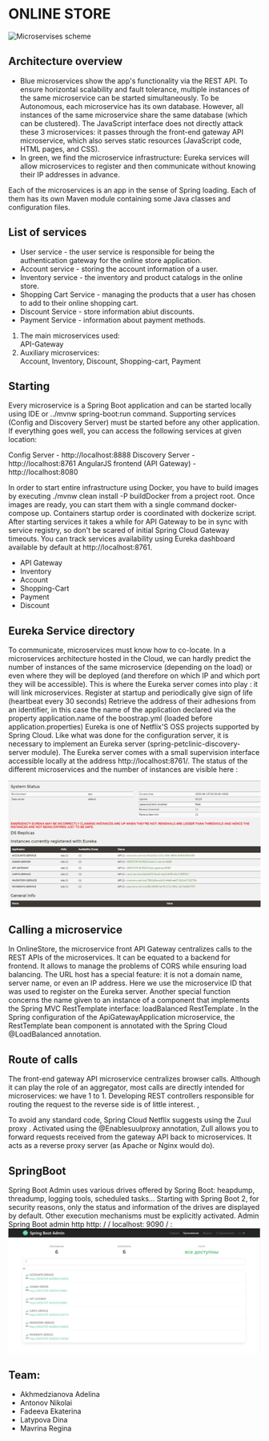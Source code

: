 # ONLINE STORE



![Microservises scheme](architecture.jpg "Architecture")

## Architecture overview
* Blue microservices show the app's functionality via the REST API. To ensure horizontal scalability and fault tolerance, multiple instances of the same microservice can be started simultaneously. To be Autonomous, each microservice has its own database. However, all instances of the same microservice share the same database (which can be clustered). The JavaScript interface does not directly attack these 3 microservices: it passes through the front-end gateway API microservice, which also serves static resources (JavaScript code, HTML pages, and CSS).
* In green, we find the microservice infrastructure: Eureka services will allow microservices to register and then communicate without knowing their IP addresses in advance.

Each of the microservices is an app in the sense of Spring loading. Each of them has its own Maven module containing some Java classes and configuration files.

## List of services
* User service - the user service is responsible for being the authentication gateway for the online store application. 
* Account service - storing the account information of a user.
* Inventory service - the inventory and product catalogs in the online store.
* Shopping Cart Service - managing the products that a user has chosen to add to their online shopping cart.
* Discount Service - store information abiut discounts.
* Payment Service - information about payment methods.

1. The main microservices used:  
API-Gateway 
2. Auxiliary microservices:  
Account, Inventory, Discount, Shopping-cart, Payment

## Starting
Every microservice is a Spring Boot application and can be started locally using IDE or ../mvnw spring-boot:run command. Supporting services (Config and Discovery Server) must be started before any other application. 
If everything goes well, you can access the following services at given location:

Config Server - http://localhost:8888
Discovery Server - http://localhost:8761
AngularJS frontend (API Gateway) - http://localhost:8080

In order to start entire infrastructure using Docker, you have to build images by executing ./mvnw clean install -P buildDocker from a project root. Once images are ready, you can start them with a single command docker-compose up. Containers startup order is coordinated with dockerize script. After starting services it takes a while for API Gateway to be in sync with service registry, so don't be scared of initial Spring Cloud Gateway timeouts. You can track services availability using Eureka dashboard available by default at http://localhost:8761.
*  API Gateway
*  Inventory
*  Account
*  Shopping-Cart
*  Payment
*  Discount

## Eureka Service directory
To communicate, microservices must know how to co-locate. In a microservices architecture hosted in the Cloud, we can hardly predict the number of instances of the same microservice (depending on the load) or even where they will be deployed (and therefore on which IP and which port they will be accessible). This is where the Eureka server comes into play : it will link microservices. 
Register at startup and periodically give sign of life (heartbeat every 30 seconds)
Retrieve the address of their adhesions from an identifier, in this case the name of the application declared via the property application.name of the boostrap.yml (loaded before application.properties)
Eureka is one of Netflix'S OSS projects supported by Spring Cloud.
Like what was done for the configuration server, it is necessary to implement an Eureka server (spring-petclinic-discovery-server module). 
The Eureka server comes with a small supervision interface accessible locally at the address http://localhost:8761/. The status of the different microservices and the number of instances 
are visible here :

![Eureka](Eureka.jpg "Eureka") 

## Calling a microservice
In OnlineStore, the microservice front API Gateway centralizes calls to the REST APIs of the microservices. It can be equated to a backend for frontend. It allows to manage the problems of CORS while ensuring load balancing.
The URL host has a special feature: it is not a domain name, server name, or even an IP address. Here we use the microservice ID that was used to register on the Eureka server.
Another special function concerns the name given to an instance of a component that implements the Spring MVC RestTemplate interface: loadBalanced RestTemplate .
In the Spring configuration of the ApiGatewayApplication microservice, the RestTemplate bean component is annotated with the Spring Cloud @LoadBalanced annotation.

## Route of calls
The front-end gateway API microservice centralizes browser calls. Although it can play the role of an aggregator, most calls are directly intended for microservices: we have 1 to 1. Developing REST controllers responsible for routing the request to the reverse side is of little interest. ,

To avoid any standard code, Spring Cloud Netflix suggests using the Zuul proxy . Activated using the @Enablesuulproxy annotation, Zull allows you to forward requests received from the gateway API back to microservices. It acts as a reverse proxy server (as Apache or Nginx would do).

## SpringBoot
Spring Boot Admin uses various drives offered by Spring Boot: heapdump, threadump, logging tools, scheduled tasks… Starting with Spring Boot 2, for security reasons, only the status and information of the drives are displayed by default. Other execution mechanisms must be explicitly activated.
Admin Spring Boot admin http http: / / localhost: 9090 / :
![logs](logs.JPG "SpringBoot") 
## Team: 
* Akhmedzianova Adelina
* Antonov Nikolai
* Fadeeva Ekaterina
* Latypova Dina
* Mavrina Regina
